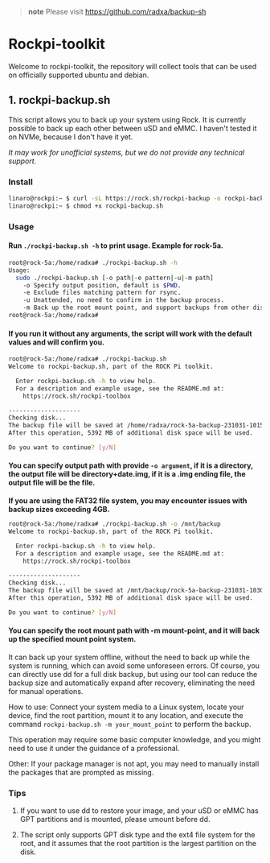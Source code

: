 > **note**
> Please visit https://github.com/radxa/backup-sh

# Rockpi-toolkit

Welcome to rockpi-toolkit, the repository will collect tools that can be used on officially supported ubuntu and debian.

## 1. rockpi-backup.sh

This script allows you to back up your system using Rock. It is currently possible to back up each other between uSD and eMMC. I haven't tested it on NVMe, because I don't have it yet.

_It may work for unofficial systems, but we do not provide any technical support._

### Install

```bash
linaro@rockpi:~ $ curl -sL https://rock.sh/rockpi-backup -o rockpi-backup.sh
linaro@rockpi:~ $ chmod +x rockpi-backup.sh
```

### Usage

#### Run `./rockpi-backup.sh -h` to print usage. Example for rock-5a.

```bash
root@rock-5a:/home/radxa# ./rockpi-backup.sh -h
Usage:
  sudo ./rockpi-backup.sh [-o path|-e pattern|-u|-m path]
    -o Specify output position, default is $PWD.
    -e Exclude files matching pattern for rsync.
    -u Unattended, no need to confirm in the backup process.
    -m Back up the root mount point, and support backups from other disks as well.
root@rock-5a:/home/radxa#
```
#### If you run it without any arguments, the script will work with the default values and will confirm you.

```bash
root@rock-5a:/home/radxa# ./rockpi-backup.sh
Welcome to rockpi-backup.sh, part of the ROCK Pi toolkit.

  Enter rockpi-backup.sh -h to view help.
  For a description and example usage, see the README.md at:
    https://rock.sh/rockpi-toolbox 

--------------------
Checking disk...
The backup file will be saved at /home/radxa/rock-5a-backup-231031-1015.img
After this operation, 5392 MB of additional disk space will be used.

Do you want to continue? [y/N]
```
#### You can specify output path with provide `-o argument`, if it is a directory, the output file will be directory+date.img, if it is a .img ending file, the output file will be the file.

**If you are using the FAT32 file system, you may encounter issues with backup sizes exceeding 4GB.**
```bash
root@rock-5a:/home/radxa# ./rockpi-backup.sh -o /mnt/backup
Welcome to rockpi-backup.sh, part of the ROCK Pi toolkit.

  Enter rockpi-backup.sh -h to view help.
  For a description and example usage, see the README.md at:
    https://rock.sh/rockpi-toolbox 

--------------------
Checking disk...
The backup file will be saved at /mnt/backup/rock-5a-backup-231031-1030.img
After this operation, 5392 MB of additional disk space will be used.

Do you want to continue? [y/N] 
```
#### You can specify the root mount path with -m mount-point, and it will back up the specified mount point system.


It can back up your system offline, without the need to back up while the system is running, which can avoid some unforeseen errors. Of course, you can directly use dd for a full disk backup, but using our tool can reduce the backup size and automatically expand after recovery, eliminating the need for manual operations.

How to use:
Connect your system media to a Linux system, locate your device, find the root partition, mount it to any location, and execute the command `rockpi-backup.sh -m your_mount_point` to perform the backup.

This operation may require some basic computer knowledge, and you might need to use it under the guidance of a professional.

Other: If your package manager is not apt, you may need to manually install the packages that are prompted as missing.

### Tips

1. If you want to use dd to restore your image, and your uSD or eMMC has GPT partitions and is mounted, please umount before dd.

2. The script only supports GPT disk type and the ext4 file system for the root, and it assumes that the root partition is the largest partition on the disk.

